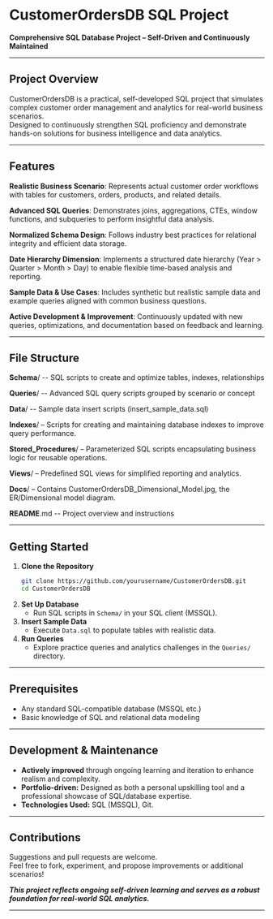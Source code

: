 # CustomerOrdersDB SQL Project

**Comprehensive SQL Database Project – Self-Driven and Continuously Maintained**

***

## Project Overview

CustomerOrdersDB is a practical, self-developed SQL project that simulates complex customer order management and analytics for real-world business scenarios.  
Designed to continuously strengthen SQL proficiency and demonstrate hands-on solutions for business intelligence and data analytics.

***

## Features

**Realistic Business Scenario**: Represents actual customer order workflows with tables for customers, orders, products, and related details.

**Advanced SQL Queries**: Demonstrates joins, aggregations, CTEs, window functions, and subqueries to perform insightful data analysis.

**Normalized Schema Design**: Follows industry best practices for relational integrity and efficient data storage.

**Date Hierarchy Dimension**: Implements a structured date hierarchy (Year > Quarter > Month > Day) to enable flexible time-based analysis and reporting.

**Sample Data & Use Cases**: Includes synthetic but realistic sample data and example queries aligned with common business questions.

**Active Development & Improvement**: Continuously updated with new queries, optimizations, and documentation based on feedback and learning.

***

## File Structure


**Schema**/       -- SQL scripts to create and optimize tables, indexes, relationships

**Queries**/               -- Advanced SQL query scripts grouped by scenario or concept

**Data**/                  -- Sample data insert scripts (insert_sample_data.sql)

**Indexes**/ – Scripts for creating and maintaining database indexes to improve query performance.

**Stored_Procedures**/ – Parameterized SQL scripts encapsulating business logic for reusable operations.

**Views**/ – Predefined SQL views for simplified reporting and analytics.

**Docs**/ – Contains CustomerOrdersDB_Dimensional_Model.jpg, the ER/Dimensional model diagram.

**README**.md              -- Project overview and instructions


***

## Getting Started

1. **Clone the Repository**
    ```bash
    git clone https://github.com/yourusername/CustomerOrdersDB.git
    cd CustomerOrdersDB
    ```
2. **Set Up Database**
    - Run SQL scripts in `Schema/` in your SQL client (MSSQL).
3. **Insert Sample Data**
    - Execute `Data.sql` to populate tables with realistic data.
4. **Run Queries**
    - Explore practice queries and analytics challenges in the `Queries/` directory.

***

## Prerequisites

- Any standard SQL-compatible database (MSSQL etc.)
- Basic knowledge of SQL and relational data modeling

***

## Development & Maintenance

- **Actively improved** through ongoing learning and iteration to enhance realism and complexity.
- **Portfolio-driven:** Designed as both a personal upskilling tool and a professional showcase of SQL/database expertise.
- **Technologies Used:** SQL (MSSQL), Git.

***

## Contributions

Suggestions and pull requests are welcome.  
Feel free to fork, experiment, and propose improvements or additional scenarios!


**_This project reflects ongoing self-driven learning and serves as a robust foundation for real-world SQL analytics._**

***
